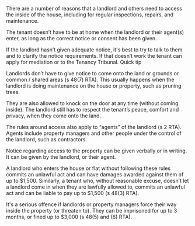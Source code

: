 There are a number of reasons that a landlord and others need to access the inside of the house, including for regular inspections, repairs, and maintenance.

The tenant doesn’t have to be at home when the landlord or their agent(s) enter, as long as the correct notice or consent has been given.

If the landlord hasn’t given adequate notice, it's best to try to talk to them and to clarify the notice requirements. If that doesn’t work the tenant can apply for mediation or to the Tenancy Tribunal.
Quick tip

Landlords don’t have to give notice to come onto the land or grounds or common / shared areas (s 48(7) RTA). This usually happens when the landlord is doing maintenance on the house or property, such as pruning trees.

They are also allowed to knock on the door at any time (without coming inside). The landlord still has to respect the tenant’s peace, comfort and privacy, when they come onto the land.

The rules around access also apply to “agents” of the landlord (s 2 RTA). Agents include property managers and other people under the control of the landlord, such as contractors.

Notice regarding access to the property can be given verbally or in writing. It can be given by the landlord, or their agent.

A landlord who enters the house or flat without following these rules commits an unlawful act and can have damages awarded against them of up to $1,500. Similarly, a tenant who, without reasonable excuse, doesn’t let a landlord come in when they are lawfully allowed to, commits an unlawful act and can be liable to pay up to $1,500 (s 48(3) RTA).

It's a serious offence if landlords or property managers force their way inside the property (or threaten to). They can be imprisoned for up to 3 months, or fined up to $3,000 (s 48(5) and (6) RTA).